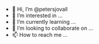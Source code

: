 - 👋 Hi, I’m @petersjovall
- 👀 I’m interested in ...
- 🌱 I’m currently learning ...
- 💞️ I’m looking to collaborate on ...
- 📫 How to reach me ...

<!---
petersjovall/petersjovall is a ✨ special ✨ repository because its `README.md` (this file) appears on your GitHub profile.
You can click the Preview link to take a look at your changes.
--->
